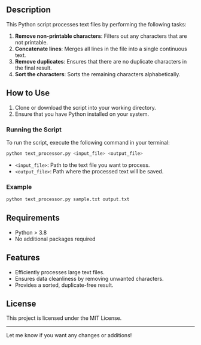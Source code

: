 



## Description

This Python script processes text files by performing the following tasks:
1. **Remove non-printable characters**: Filters out any characters that are not printable.
2. **Concatenate lines**: Merges all lines in the file into a single continuous text.
3. **Remove duplicates**: Ensures that there are no duplicate characters in the final result.
4. **Sort the characters**: Sorts the remaining characters alphabetically.

## How to Use

1. Clone or download the script into your working directory.
2. Ensure that you have Python installed on your system.

### Running the Script
To run the script, execute the following command in your terminal:
```bash
python text_processor.py <input_file> <output_file>
```

- `<input_file>`: Path to the text file you want to process.
- `<output_file>`: Path where the processed text will be saved.

### Example
```bash
python text_processor.py sample.txt output.txt
```

## Requirements
- Python > 3.8
- No additional packages required

## Features
- Efficiently processes large text files.
- Ensures data cleanliness by removing unwanted characters.
- Provides a sorted, duplicate-free result.

## License
This project is licensed under the MIT License.

--- 

Let me know if you want any changes or additions!
